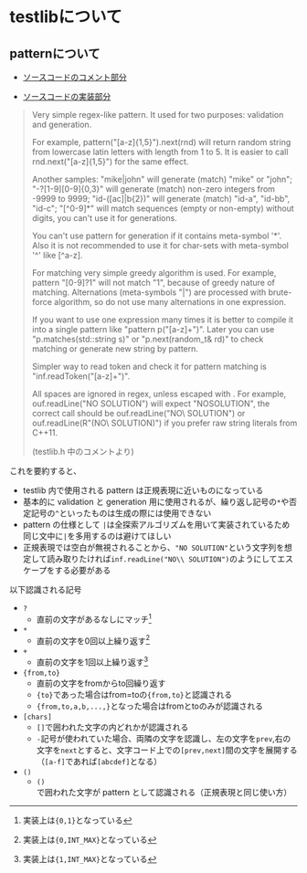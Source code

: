 # testlibについて



## patternについて



- [ソースコードのコメント部分](https://github.com/MikeMirzayanov/testlib/blob/master/testlib.h#L480)

- [ソースコードの実装部分](https://github.com/MikeMirzayanov/testlib/blob/master/testlib.h#L1104)



> Very simple regex-like pattern.
> It used for two purposes: validation and generation.
>
> For example, pattern("[a-z]{1,5}").next(rnd) will return random string from lowercase latin letters with length from 1 to 5.
> It is easier to call rnd.next("[a-z]{1,5}") for the same effect. 
>
> Another samples:
> "mike|john" will generate (match) "mike" or "john";
> "-?[1-9][0-9]{0,3}" will generate (match) non-zero integers from -9999 to 9999;
> "id-([ac]|b{2})" will generate (match) "id-a", "id-bb", "id-c";
> "[^0-9]*" will match sequences (empty or non-empty) without digits, you can't use it for generations.
>
> You can't use pattern for generation if it contains meta-symbol '*'.
> Also it is not recommended to use it for char-sets with meta-symbol '^' like [^a-z].
>
> For matching very simple greedy algorithm is used.
> For example, pattern "[0-9]?1" will not match "1", because of greedy nature of matching.
> Alternations (meta-symbols "|") are processed with brute-force algorithm, so do not use many alternations in one expression.
>
> If you want to use one expression many times it is better to compile it into a single pattern like "pattern p("[a-z]+")".
> Later you can use "p.matches(std::string s)" or "p.next(random_t& rd)" to check matching or generate new string by pattern.
>
> Simpler way to read token and check it for pattern matching is "inf.readToken("[a-z]+")".
>
> All spaces are ignored in regex, unless escaped with \.
> For example, ouf.readLine("NO SOLUTION") will expect "NOSOLUTION", the correct call should be ouf.readLine("NO\\ SOLUTION") or ouf.readLine(R"(NO\ SOLUTION)") if you prefer raw string literals from C++11.
>
>
> (testlib.h 中のコメントより)



これを要約すると、

- testlib 内で使用される pattern は正規表現に近いものになっている
- 基本的に validation と generation 用に使用されるが、繰り返し記号の`*`や否定記号の`^`といったものは生成の際には使用できない
- pattern の仕様として `|`は全探索アルゴリズムを用いて実装されているため同じ文中に`|`を多用するのは避けてほしい
- 正規表現では空白が無視されることから、`"NO SOLUTION"`という文字列を想定して読み取りたければ`inf.readLine("NO\\ SOLUTION")`のようにしてエスケープをする必要がある



以下認識される記号

- `?`
  - 直前の文字があるなしにマッチ[^1]
- `*`
  - 直前の文字を0回以上繰り返す[^2]
- `+`
  - 直前の文字を1回以上繰り返す[^3]
- `{from,to}`
  - 直前の文字をfromからto回繰り返す
  - `{to}`であった場合はfrom=toの`{from,to}`と認識される
  - `{from,to,a,b,...,}`となった場合はfromとtoのみが認識される
- `[chars]`
  - `[]`で囲われた文字の内どれかが認識される
  - `-`記号が使われていた場合、両隣の文字を認識し、左の文字を`prev`,右の文字を`next`とすると、文字コード上での`[prev,next]`間の文字を展開する（`[a-f]`であれば`[abcdef]`となる）
- `()`
  - `()`で囲われた文字が pattern として認識される（正規表現と同じ使い方）



[^1]:実装上は`{0,1}`となっている
[^2]:実装上は`{0,INT_MAX}`となっている
[^3]:実装上は`{1,INT_MAX}`となっている
